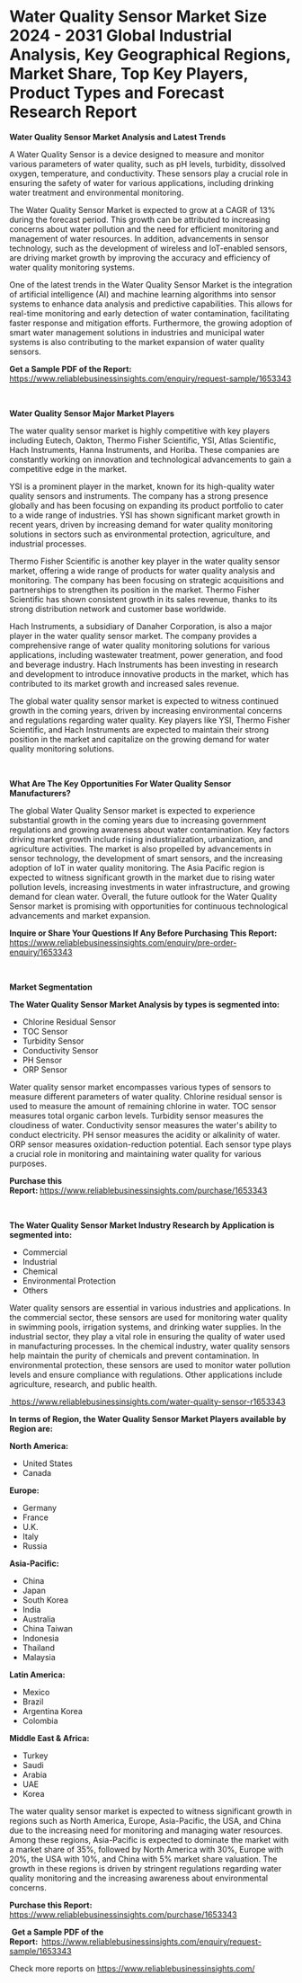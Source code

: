 <p><h1>Water Quality Sensor Market Size 2024 - 2031 Global Industrial Analysis, Key Geographical Regions, Market Share, Top Key Players, Product Types and Forecast Research Report</h1></p><p><strong>Water Quality Sensor Market Analysis and Latest Trends</strong></p>
<p><p>A Water Quality Sensor is a device designed to measure and monitor various parameters of water quality, such as pH levels, turbidity, dissolved oxygen, temperature, and conductivity. These sensors play a crucial role in ensuring the safety of water for various applications, including drinking water treatment and environmental monitoring.</p><p>The Water Quality Sensor Market is expected to grow at a CAGR of 13% during the forecast period. This growth can be attributed to increasing concerns about water pollution and the need for efficient monitoring and management of water resources. In addition, advancements in sensor technology, such as the development of wireless and IoT-enabled sensors, are driving market growth by improving the accuracy and efficiency of water quality monitoring systems.</p><p>One of the latest trends in the Water Quality Sensor Market is the integration of artificial intelligence (AI) and machine learning algorithms into sensor systems to enhance data analysis and predictive capabilities. This allows for real-time monitoring and early detection of water contamination, facilitating faster response and mitigation efforts. Furthermore, the growing adoption of smart water management solutions in industries and municipal water systems is also contributing to the market expansion of water quality sensors.</p></p>
<p><strong>Get a Sample PDF of the Report:&nbsp;</strong> <a href="https://www.reliablebusinessinsights.com/enquiry/request-sample/1653343">https://www.reliablebusinessinsights.com/enquiry/request-sample/1653343</a></p>
<p>&nbsp;</p>
<p><strong>Water Quality Sensor Major Market Players</strong></p>
<p><p>The water quality sensor market is highly competitive with key players including Eutech, Oakton, Thermo Fisher Scientific, YSI, Atlas Scientific, Hach Instruments, Hanna Instruments, and Horiba. These companies are constantly working on innovation and technological advancements to gain a competitive edge in the market.</p><p>YSI is a prominent player in the market, known for its high-quality water quality sensors and instruments. The company has a strong presence globally and has been focusing on expanding its product portfolio to cater to a wide range of industries. YSI has shown significant market growth in recent years, driven by increasing demand for water quality monitoring solutions in sectors such as environmental protection, agriculture, and industrial processes.</p><p>Thermo Fisher Scientific is another key player in the water quality sensor market, offering a wide range of products for water quality analysis and monitoring. The company has been focusing on strategic acquisitions and partnerships to strengthen its position in the market. Thermo Fisher Scientific has shown consistent growth in its sales revenue, thanks to its strong distribution network and customer base worldwide.</p><p>Hach Instruments, a subsidiary of Danaher Corporation, is also a major player in the water quality sensor market. The company provides a comprehensive range of water quality monitoring solutions for various applications, including wastewater treatment, power generation, and food and beverage industry. Hach Instruments has been investing in research and development to introduce innovative products in the market, which has contributed to its market growth and increased sales revenue.</p><p>The global water quality sensor market is expected to witness continued growth in the coming years, driven by increasing environmental concerns and regulations regarding water quality. Key players like YSI, Thermo Fisher Scientific, and Hach Instruments are expected to maintain their strong position in the market and capitalize on the growing demand for water quality monitoring solutions.</p></p>
<p>&nbsp;</p>
<p><strong>What Are The Key Opportunities For Water Quality Sensor Manufacturers?</strong></p>
<p><p>The global Water Quality Sensor market is expected to experience substantial growth in the coming years due to increasing government regulations and growing awareness about water contamination. Key factors driving market growth include rising industrialization, urbanization, and agriculture activities. The market is also propelled by advancements in sensor technology, the development of smart sensors, and the increasing adoption of IoT in water quality monitoring. The Asia Pacific region is expected to witness significant growth in the market due to rising water pollution levels, increasing investments in water infrastructure, and growing demand for clean water. Overall, the future outlook for the Water Quality Sensor market is promising with opportunities for continuous technological advancements and market expansion.</p></p>
<p><strong>Inquire or Share Your Questions If Any Before Purchasing This Report:</strong> <a href="https://www.reliablebusinessinsights.com/enquiry/pre-order-enquiry/1653343">https://www.reliablebusinessinsights.com/enquiry/pre-order-enquiry/1653343</a></p>
<p>&nbsp;</p>
<p><strong>Market Segmentation</strong></p>
<p><strong>The Water Quality Sensor Market Analysis by types is segmented into:</strong></p>
<p><ul><li>Chlorine Residual Sensor</li><li>TOC Sensor</li><li>Turbidity Sensor</li><li>Conductivity Sensor</li><li>PH Sensor</li><li>ORP Sensor</li></ul></p>
<p><p>Water quality sensor market encompasses various types of sensors to measure different parameters of water quality. Chlorine residual sensor is used to measure the amount of remaining chlorine in water. TOC sensor measures total organic carbon levels. Turbidity sensor measures the cloudiness of water. Conductivity sensor measures the water's ability to conduct electricity. PH sensor measures the acidity or alkalinity of water. ORP sensor measures oxidation-reduction potential. Each sensor type plays a crucial role in monitoring and maintaining water quality for various purposes.</p></p>
<p><strong>Purchase this Report:&nbsp;</strong><a href="https://www.reliablebusinessinsights.com/purchase/1653343">https://www.reliablebusinessinsights.com/purchase/1653343</a></p>
<p>&nbsp;</p>
<p><strong>The Water Quality Sensor Market Industry Research by Application is segmented into:</strong></p>
<p><ul><li>Commercial</li><li>Industrial</li><li>Chemical</li><li>Environmental Protection</li><li>Others</li></ul></p>
<p><p>Water quality sensors are essential in various industries and applications. In the commercial sector, these sensors are used for monitoring water quality in swimming pools, irrigation systems, and drinking water supplies. In the industrial sector, they play a vital role in ensuring the quality of water used in manufacturing processes. In the chemical industry, water quality sensors help maintain the purity of chemicals and prevent contamination. In environmental protection, these sensors are used to monitor water pollution levels and ensure compliance with regulations. Other applications include agriculture, research, and public health.</p></p>
<p><a href="https://www.reliablebusinessinsights.com/water-quality-sensor-r1653343">&nbsp;https://www.reliablebusinessinsights.com/water-quality-sensor-r1653343</a></p>
<p><strong>In terms of Region, the Water Quality Sensor Market Players available by Region are:</strong></p>
<p>
    <p> <strong> North America: </strong>
        <ul>
            <li>United States</li>
            <li>Canada</li>
        </ul>
        </p> 
    <p> <strong> Europe: </strong>
        <ul>
            <li>Germany</li>
            <li>France</li>
            <li>U.K.</li>
            <li>Italy</li>
            <li>Russia</li>
        </ul>
        </p> 
    <p> <strong> Asia-Pacific: </strong>
        <ul>
            <li>China</li>
            <li>Japan</li>
            <li>South Korea</li>
            <li>India</li>
            <li>Australia</li>
            <li>China Taiwan</li>
            <li>Indonesia</li>
            <li>Thailand</li>
            <li>Malaysia</li>
        </ul>
        </p> 
    <p> <strong> Latin America: </strong>
        <ul>
            <li>Mexico</li>
            <li>Brazil</li>
            <li>Argentina Korea</li>
            <li>Colombia</li>
        </ul>
        </p> 
    <p> <strong> Middle East & Africa: </strong>
        <ul>
            <li>Turkey</li>
            <li>Saudi</li>
            <li>Arabia</li>
            <li>UAE</li>
            <li>Korea</li>
        </ul>
    </p>
    </p>
<p><p>The water quality sensor market is expected to witness significant growth in regions such as North America, Europe, Asia-Pacific, the USA, and China due to the increasing need for monitoring and managing water resources. Among these regions, Asia-Pacific is expected to dominate the market with a market share of 35%, followed by North America with 30%, Europe with 20%, the USA with 10%, and China with 5% market share valuation. The growth in these regions is driven by stringent regulations regarding water quality monitoring and the increasing awareness about environmental concerns.</p></p>
<p><strong>Purchase this Report: </strong><a href="https://www.reliablebusinessinsights.com/purchase/1653343">https://www.reliablebusinessinsights.com/purchase/1653343</a></p>
<p>&nbsp;<strong>Get a Sample PDF of the Report:&nbsp;&nbsp;</strong><a href="https://www.reliablebusinessinsights.com/enquiry/request-sample/1653343">https://www.reliablebusinessinsights.com/enquiry/request-sample/1653343</a></p>
<p><strong></strong></p>
<p>Check more reports on <a href="https://www.reliablebusinessinsights.com/">https://www.reliablebusinessinsights.com/</a></p>